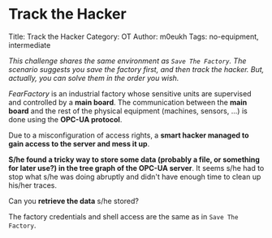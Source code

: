 # Track the Hacker

Title: Track the Hacker
Category: OT
Author: m0eukh
Tags: no-equipment, intermediate

*This challenge shares the same environment as `Save The Factory`. The scenario suggests you save the factory first, and then track the hacker. But, actually, you can solve them in the order you wish.*

*FearFactory* is an industrial factory whose sensitive units are supervised and controlled by a **main board**.
The communication between the **main board** and the rest of the physical equipment (machines, sensors, ...) is done using the **OPC-UA protocol**.

Due to a misconfiguration of access rights, a **smart hacker managed to gain access to the server and mess it up**.

**S/he found a tricky way to store some data (probably a file, or something for later use?) in the tree graph of the OPC-UA server**. It seems s/he had to stop what s/he was doing abruptly and didn't have enough time to clean up his/her traces.

Can you **retrieve the data** s/he stored?

The factory credentials and shell access are the same as in `Save The Factory`.
